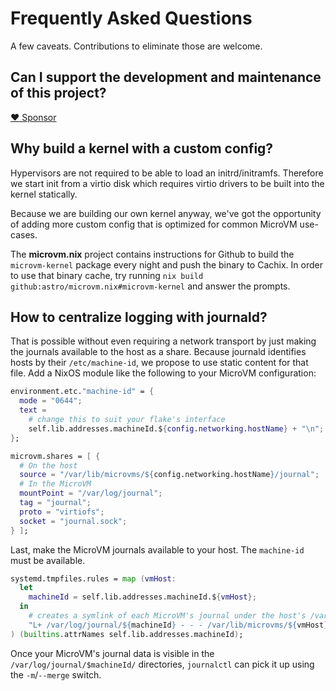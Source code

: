 # Frequently Asked Questions

A few caveats. Contributions to eliminate those are welcome.

## Can I support the development and maintenance of this project?

[❤ Sponsor](https://github.com/sponsors/astro)

## Why build a kernel with a custom config?

Hypervisors are not required to be able to load an
initrd/initramfs. Therefore we start init from a virtio disk which
requires virtio drivers to be built into the kernel statically.

Because we are building our own kernel anyway, we've got the
opportunity of adding more custom config that is optimized for common
MicroVM use-cases.

The **microvm.nix** project contains instructions for Github to build
the `microvm-kernel` package every night and push the binary to
Cachix. In order to use that binary cache, try running `nix build
github:astro/microvm.nix#microvm-kernel` and answer the prompts.

## How to centralize logging with journald?

That is possible without even requiring a network transport by just
making the journals available to the host as a share. Because journald
identifies hosts by their `/etc/machine-id`, we propose to use static
content for that file. Add a NixOS module like the following to your
MicroVM configuration:

```nix
environment.etc."machine-id" = {
  mode = "0644";
  text =
    # change this to suit your flake's interface
    self.lib.addresses.machineId.${config.networking.hostName} + "\n";
};

microvm.shares = [ {
  # On the host
  source = "/var/lib/microvms/${config.networking.hostName}/journal";
  # In the MicroVM
  mountPoint = "/var/log/journal";
  tag = "journal";
  proto = "virtiofs";
  socket = "journal.sock";
} ];
```

Last, make the MicroVM journals available to your host. The
`machine-id` must be available.

```nix
systemd.tmpfiles.rules = map (vmHost:
  let
    machineId = self.lib.addresses.machineId.${vmHost};
  in
    # creates a symlink of each MicroVM's journal under the host's /var/log/journal
    "L+ /var/log/journal/${machineId} - - - /var/lib/microvms/${vmHost}/journal/${machineId}"
) (builtins.attrNames self.lib.addresses.machineId);
```

Once your MicroVM's journal data is visible in the
`/var/log/journal/$machineId/` directories, `journalctl` can pick it
up using the `-m`/`--merge` switch.
